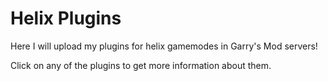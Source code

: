 # Helix Plugins

Here I will upload my plugins for helix gamemodes in Garry's Mod servers!

Click on any of the plugins to get more information about them.


